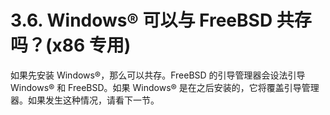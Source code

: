 # 3.6. Windows® 可以与 FreeBSD 共存吗？(x86 专用)

如果先安装 Windows®，那么可以共存。FreeBSD 的引导管理器会设法引导 Windows® 和 FreeBSD。如果 Windows® 是在之后安装的，它将覆盖引导管理器。如果发生这种情况，请看下一节。
